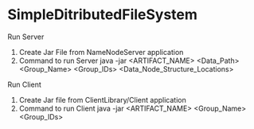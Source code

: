 # SimpleDitributedFileSystem

Run Server
1. Create Jar File from NameNodeServer application
2. Command to run Server
    java -jar <ARTIFACT_NAME> <Data_Path> <Group_Name> <ServerIP> <Group_IDs> <Data_Node_Structure_Locations>

Run Client
1. Create Jar file from ClientLibrary/Client application
2. Command to run Client
    java -jar <ARTIFACT_NAME> <Group_Name> <Group_IDs>
